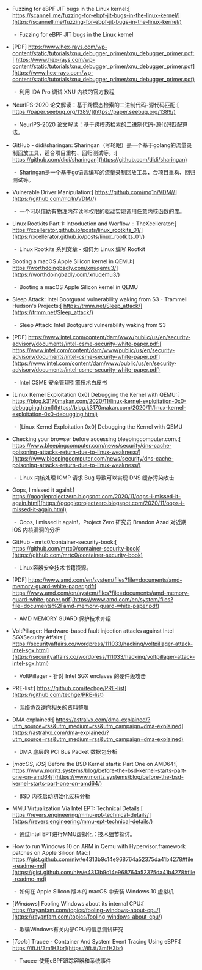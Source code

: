 * Fuzzing for eBPF JIT bugs in the Linux kernel:[
  https://scannell.me/fuzzing-for-ebpf-jit-bugs-in-the-linux-kernel/](https://scannell.me/fuzzing-for-ebpf-jit-bugs-in-the-linux-kernel/)

  ・ Fuzzing for eBPF JIT bugs in the Linux kernel

* [PDF] https://www.hex-rays.com/wp-content/static/tutorials/xnu_debugger_primer/xnu_debugger_primer.pdf:[
  https://www.hex-rays.com/wp-content/static/tutorials/xnu_debugger_primer/xnu_debugger_primer.pdf](https://www.hex-rays.com/wp-content/static/tutorials/xnu_debugger_primer/xnu_debugger_primer.pdf)

  ・ 利用 IDA Pro 调试 XNU 内核的官方教程

* NeurIPS-2020 论文解读：基于跨模态检索的二进制代码-源代码匹配:[
  https://paper.seebug.org/1389/](https://paper.seebug.org/1389/)

  ・ NeurIPS-2020 论文解读：基于跨模态检索的二进制代码-源代码匹配算法。

* GitHub - didi/sharingan: Sharingan（写轮眼）是一个基于golang的流量录制回放工具，适合项目重构、回归测试等。:[
  https://github.com/didi/sharingan](https://github.com/didi/sharingan)

  ・ Sharingan是一个基于go语言编写的流量录制回放工具，合项目重构、回归测试等。

* Vulnerable Driver Manipulation:[
  https://github.com/mq1n/VDM//](https://github.com/mq1n/VDM//)

  ・ 一个可以借助有物理内存读写权限的驱动实现调用任意内核函数的库。

* Linux Rootkits Part 1: Introduction and Worflow :: TheXcellerator:[
  https://xcellerator.github.io/posts/linux_rootkits_01/](https://xcellerator.github.io/posts/linux_rootkits_01/)

  ・ Linux Rootkits 系列文章 - 如何为 Linux 编写 Rootkit

* Booting a macOS Apple Silicon kernel in QEMU:[
  https://worthdoingbadly.com/xnuqemu3/](https://worthdoingbadly.com/xnuqemu3/)

  ・ Booting a macOS Apple Silicon kernel in QEMU

* Sleep Attack: Intel Bootguard vulnerability waking from S3 - Trammell Hudson's Projects:[
  https://trmm.net/Sleep_attack/](https://trmm.net/Sleep_attack/)

  ・ Sleep Attack: Intel Bootguard vulnerability waking from S3

* [PDF] https://www.intel.com/content/dam/www/public/us/en/security-advisory/documents/intel-csme-security-white-paper.pdf:[
  https://www.intel.com/content/dam/www/public/us/en/security-advisory/documents/intel-csme-security-white-paper.pdf](https://www.intel.com/content/dam/www/public/us/en/security-advisory/documents/intel-csme-security-white-paper.pdf)

  ・ Intel CSME 安全管理引擎技术白皮书

* [Linux Kernel Exploitation 0x0] Debugging the Kernel with QEMU:[
  https://blog.k3170makan.com/2020/11/linux-kernel-exploitation-0x0-debugging.html](https://blog.k3170makan.com/2020/11/linux-kernel-exploitation-0x0-debugging.html)

  ・ [Linux Kernel Exploitation 0x0] Debugging the Kernel with QEMU

* Checking your browser before accessing bleepingcomputer.com.:[
  https://www.bleepingcomputer.com/news/security/dns-cache-poisoning-attacks-return-due-to-linux-weakness/](https://www.bleepingcomputer.com/news/security/dns-cache-poisoning-attacks-return-due-to-linux-weakness/)

  ・ Linux 内核处理 ICMP 请求 Bug 导致可以实现 DNS 缓存污染攻击

* Oops, I missed it again!:[
  https://googleprojectzero.blogspot.com/2020/11/oops-i-missed-it-again.html](https://googleprojectzero.blogspot.com/2020/11/oops-i-missed-it-again.html)

  ・ Oops, I missed it again!，Project Zero 研究员 Brandon Azad 对近期 iOS 内核漏洞的分析

* GitHub - mrtc0/container-security-book:[
  https://github.com/mrtc0/container-security-book](https://github.com/mrtc0/container-security-book)

  ・ Linux容器安全技术书籍资源。

* [PDF] https://www.amd.com/en/system/files?file=documents/amd-memory-guard-white-paper.pdf:[
  https://www.amd.com/en/system/files?file=documents/amd-memory-guard-white-paper.pdf](https://www.amd.com/en/system/files?file=documents%2Famd-memory-guard-white-paper.pdf)

  ・ AMD MEMORY GUARD 保护技术介绍

* VoltPillager: Hardware-based fault injection attacks against Intel SGXSecurity Affairs:[
  https://securityaffairs.co/wordpress/111033/hacking/voltpillager-attack-intel-sgx.html](https://securityaffairs.co/wordpress/111033/hacking/voltpillager-attack-intel-sgx.html)

  ・ VoltPillager - 针对 Intel SGX enclaves 的硬件级攻击

* PRE-list:[
  https://github.com/techge/PRE-list](https://github.com/techge/PRE-list)

  ・ 网络协议逆向相关的资料整理

* DMA explained:[
  https://astralvx.com/dma-explained/?utm_source=rss&utm_medium=rss&utm_campaign=dma-explained](https://astralvx.com/dma-explained/?utm_source=rss&utm_medium=rss&utm_campaign=dma-explained)

  ・ DMA 底层的 PCI Bus Packet 数据包分析

* [*macOS, iOS*] Before the BSD Kernel starts: Part One on AMD64:[
  https://www.moritz.systems/blog/before-the-bsd-kernel-starts-part-one-on-amd64/](https://www.moritz.systems/blog/before-the-bsd-kernel-starts-part-one-on-amd64/)

  ・ BSD 内核启动初始化过程分析

* MMU Virtualization Via Intel EPT: Technical Details:[
  https://revers.engineering/mmu-ept-technical-details/](https://revers.engineering/mmu-ept-technical-details/)

  ・ 通过Intel EPT进行MMU虚拟化：技术细节探讨。

* How to run Windows 10 on ARM in Qemu with Hypervisor.framework patches on Apple Silicon Mac:[
  https://gist.github.com/niw/e4313b9c14e968764a52375da41b4278#file-readme-md](https://gist.github.com/niw/e4313b9c14e968764a52375da41b4278#file-readme-md)

  ・ 如何在 Apple Silicon 版本的 macOS 中安装 Windows 10 虚拟机

* [*Windows*] Fooling Windows about its internal CPU:[
  https://rayanfam.com/topics/fooling-windows-about-cpu/](https://rayanfam.com/topics/fooling-windows-about-cpu/)

  ・ 欺骗Windows有关内部CPU的信息测试研究

* [*Tools*] Tracee - Container And System Event Tracing Using eBPF:[
  https://ift.tt/3mfH3br](https://ift.tt/3mfH3br)

  ・ Tracee-使用eBPF跟踪容器和系统事件